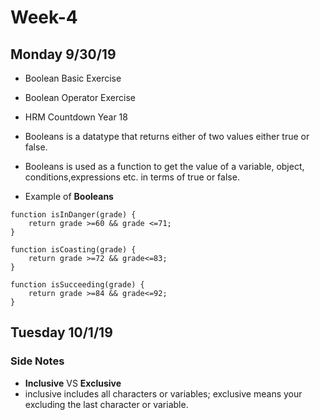 # **Week-4**

## **Monday** 9/30/19

* Boolean Basic Exercise
* Boolean Operator Exercise
* HRM Countdown Year 18

* Booleans is a datatype that returns either of two values either true or false.
* Booleans is used as a function to get the value of a variable, object, conditions,expressions etc. in terms of true or false.
* Example of **Booleans**
```
function isInDanger(grade) {
    return grade >=60 && grade <=71;
}

function isCoasting(grade) {
    return grade >=72 && grade<=83;
}

function isSucceeding(grade) {
    return grade >=84 && grade<=92;
}
```

## **Tuesday** 10/1/19






### Side Notes
* **Inclusive** VS **Exclusive**
* inclusive includes all characters or variables; exclusive means your excluding the last character or variable.
